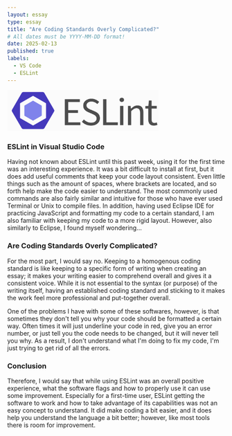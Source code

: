 ```yaml
---
layout: essay
type: essay
title: "Are Coding Standards Overly Complicated?"
# All dates must be YYYY-MM-DD format!
date: 2025-02-13
published: true
labels:
  - VS Code
  - ESLint
---
```


<img width="350px" class="rounded float-end pe-4" src="../img/cotton/eslint.png">

### ESLint in Visual Studio Code
Having not known about ESLint until this past week, using it for the first time was an interesting experience. It was a bit difficult to install at first, but it does add useful comments that keep your code layout consistent. Even little things such as the amount of spaces, where brackets are located, and so forth help make the code easier to understand. The most commonly used commands are also fairly similar and intuitive for those who have ever used Terminal or Unix to compile files. In addition, having used Eclipse IDE for practicing JavaScript and formatting my code to a certain standard, I am also familiar with keeping my code to a more rigid layout. However, also similarly to Eclipse, I found myself wondering...

### Are Coding Standards Overly Complicated?
For the most part, I would say no. Keeping to a homogenous coding standard is like keeping to a specific form of writing when creating an essay; it makes your writing easier to comprehend overall and gives it a consistent voice. While it is not essential to the syntax (or purpose) of the writing itself, having an established coding standard and sticking to it makes the work feel more professional and put-together overall.

One of the problems I have with some of these softwares, however, is that sometimes they don't tell you why your code should be formatted a certain way. Often times it will just underline your code in red, give you an error number, or just tell you the code needs to be changed, but it will never tell you why. As a result, I don't understand what I'm doing to fix my code, I'm just trying to get rid of all the errors.

### Conclusion
Therefore, I would say that while using ESLint was an overall positive experience, what the software flags and how to properly use it can use some improvement. Especially for a first-time user, ESLint getting the software to work and how to take advantage of its capabilities was not an easy concept to understand. It did make coding a bit easier, and it does help you understand the language a bit better; however, like most tools there is room for improvement.
